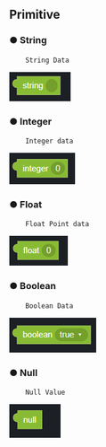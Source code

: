 ## Primitive

### ● **String**
   
        String Data

![](../../img/assets/image%20%2894%29.png)

### ● **Integer**
        
        Integer data

![](../../img/assets/image%20%28206%29.png)

### ● **Float**

        Float Point data

![](../../img/assets/image%20%2856%29.png)

### ● **Boolean**

        Boolean Data

![](../../img/assets/image%20%28145%29.png)

### ● **Null**

        Null Value

![](../../img/assets/image%20%28130%29.png)
